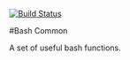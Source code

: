 [![Build Status](https://travis-ci.org/pirpedro/bash-common.svg?branch=test_suite)](https://travis-ci.org/pirpedro/bash-common)

#Bash Common

A set of useful bash functions.
